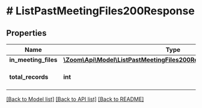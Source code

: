# # ListPastMeetingFiles200Response

## Properties

Name | Type | Description | Notes
------------ | ------------- | ------------- | -------------
**in_meeting_files** | [**\Zoom\Api\Model\ListPastMeetingFiles200ResponseInMeetingFilesInner[]**](ListPastMeetingFiles200ResponseInMeetingFilesInner.md) |  | [optional]
**total_records** | **int** | The total number of files found. | [optional]

[[Back to Model list]](../../README.md#models) [[Back to API list]](../../README.md#endpoints) [[Back to README]](../../README.md)
